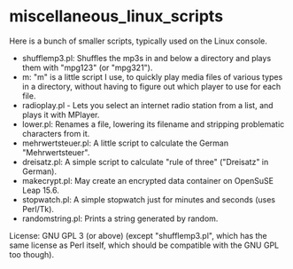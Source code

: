 # miscellaneous_linux_scripts

Here is a bunch of smaller scripts, typically used on the Linux console.

- shufflemp3.pl: Shuffles the mp3s in and below a directory and plays them with "mpg123" (or "mpg321").
- m: "m" is a little script I use, to quickly play media files of various types in a directory, without having to figure out which player to use for each file.
- radioplay.pl - Lets you select an internet radio station from a list, and plays it with MPlayer.
- lower.pl: Renames a file, lowering its filename and stripping problematic characters from it.
- mehrwertsteuer.pl: A little script to calculate the German "Mehrwertsteuer".
- dreisatz.pl: A simple script to calculate "rule of three" ("Dreisatz" in German).
- makecrypt.pl: May create an encrypted data container on OpenSuSE Leap 15.6.
- stopwatch.pl: A simple stopwatch just for minutes and seconds (uses Perl/Tk).
- randomstring.pl: Prints a string generated by random.

License: GNU GPL 3 (or above) (except "shufflemp3.pl", which has the same license as Perl itself, which should be compatible with the GNU GPL too though).
